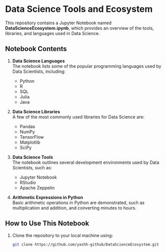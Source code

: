 # Data Science Tools and Ecosystem

This repository contains a Jupyter Notebook named **DataScienceEcosystem.ipynb**, which provides an overview of the tools, libraries, and languages used in Data Science.

## Notebook Contents

1. **Data Science Languages**  
   The notebook lists some of the popular programming languages used by Data Scientists, including:
   - Python
   - R
   - SQL
   - Julia
   - Java

2. **Data Science Libraries**  
   A few of the most commonly used libraries for Data Science are:
   - Pandas
   - NumPy
   - TensorFlow
   - Matplotlib
   - SciPy

3. **Data Science Tools**  
   The notebook outlines several development environments used by Data Scientists, such as:
   - Jupyter Notebook
   - RStudio
   - Apache Zeppelin

4. **Arithmetic Expressions in Python**  
   Basic arithmetic operations in Python are demonstrated, such as multiplication and addition, and converting minutes to hours.

## How to Use This Notebook

1. Clone the repository to your local machine using:
   ```bash
   git clone https://github.com/yashh-github/DataScienceEcosystem.git

